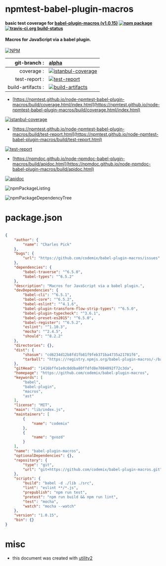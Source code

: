# npmtest-babel-plugin-macros

#### basic test coverage for  [babel-plugin-macros (v1.0.15)](https://github.com/codemix/babel-plugin-macros)  [![npm package](https://img.shields.io/npm/v/npmtest-babel-plugin-macros.svg?style=flat-square)](https://www.npmjs.org/package/npmtest-babel-plugin-macros) [![travis-ci.org build-status](https://api.travis-ci.org/npmtest/node-npmtest-babel-plugin-macros.svg)](https://travis-ci.org/npmtest/node-npmtest-babel-plugin-macros)

#### Macros for JavaScript via a babel plugin.

[![NPM](https://nodei.co/npm/babel-plugin-macros.png?downloads=true&downloadRank=true&stars=true)](https://www.npmjs.com/package/babel-plugin-macros)

| git-branch : | [alpha](https://github.com/npmtest/node-npmtest-babel-plugin-macros/tree/alpha)|
|--:|:--|
| coverage : | [![istanbul-coverage](https://npmtest.github.io/node-npmtest-babel-plugin-macros/build/coverage.badge.svg)](https://npmtest.github.io/node-npmtest-babel-plugin-macros/build/coverage.html/index.html)|
| test-report : | [![test-report](https://npmtest.github.io/node-npmtest-babel-plugin-macros/build/test-report.badge.svg)](https://npmtest.github.io/node-npmtest-babel-plugin-macros/build/test-report.html)|
| build-artifacts : | [![build-artifacts](https://npmtest.github.io/node-npmtest-babel-plugin-macros/glyphicons_144_folder_open.png)](https://github.com/npmtest/node-npmtest-babel-plugin-macros/tree/gh-pages/build)|

- [https://npmtest.github.io/node-npmtest-babel-plugin-macros/build/coverage.html/index.html](https://npmtest.github.io/node-npmtest-babel-plugin-macros/build/coverage.html/index.html)

[![istanbul-coverage](https://npmtest.github.io/node-npmtest-babel-plugin-macros/build/screenCapture.buildCi.browser.%252Ftmp%252Fbuild%252Fcoverage.lib.html.png)](https://npmtest.github.io/node-npmtest-babel-plugin-macros/build/coverage.html/index.html)

- [https://npmtest.github.io/node-npmtest-babel-plugin-macros/build/test-report.html](https://npmtest.github.io/node-npmtest-babel-plugin-macros/build/test-report.html)

[![test-report](https://npmtest.github.io/node-npmtest-babel-plugin-macros/build/screenCapture.buildCi.browser.%252Ftmp%252Fbuild%252Ftest-report.html.png)](https://npmtest.github.io/node-npmtest-babel-plugin-macros/build/test-report.html)

- [https://npmdoc.github.io/node-npmdoc-babel-plugin-macros/build/apidoc.html](https://npmdoc.github.io/node-npmdoc-babel-plugin-macros/build/apidoc.html)

[![apidoc](https://npmdoc.github.io/node-npmdoc-babel-plugin-macros/build/screenCapture.buildCi.browser.%252Ftmp%252Fbuild%252Fapidoc.html.png)](https://npmdoc.github.io/node-npmdoc-babel-plugin-macros/build/apidoc.html)

![npmPackageListing](https://npmtest.github.io/node-npmtest-babel-plugin-macros/build/screenCapture.npmPackageListing.svg)

![npmPackageDependencyTree](https://npmtest.github.io/node-npmtest-babel-plugin-macros/build/screenCapture.npmPackageDependencyTree.svg)



# package.json

```json

{
    "author": {
        "name": "Charles Pick"
    },
    "bugs": {
        "url": "https://github.com/codemix/babel-plugin-macros/issues"
    },
    "dependencies": {
        "babel-traverse": "^6.5.0",
        "babel-types": "^6.5.2"
    },
    "description": "Macros for JavaScript via a babel plugin.",
    "devDependencies": {
        "babel-cli": "^6.5.1",
        "babel-core": "^6.5.2",
        "babel-eslint": "^4.1.6",
        "babel-plugin-transform-flow-strip-types": "^6.5.0",
        "babel-plugin-typecheck": "^3.6.1",
        "babel-preset-es2015": "^6.5.0",
        "babel-register": "^6.5.2",
        "eslint": "^1.10.3",
        "mocha": "^2.4.5",
        "should": "^8.2.2"
    },
    "directories": {},
    "dist": {
        "shasum": "cd6234d12b8fd1fb81f9feb371ba4735a21781f6",
        "tarball": "https://registry.npmjs.org/babel-plugin-macros/-/babel-plugin-macros-1.0.15.tgz"
    },
    "gitHead": "1416bffe1e0c0ddba80ffdfd8e7084092f72c3da",
    "homepage": "https://github.com/codemix/babel-plugin-macros",
    "keywords": [
        "babel",
        "babel-plugin",
        "macros",
        "ast"
    ],
    "license": "MIT",
    "main": "lib/index.js",
    "maintainers": [
        {
            "name": "codemix"
        },
        {
            "name": "gvozd"
        }
    ],
    "name": "babel-plugin-macros",
    "optionalDependencies": {},
    "repository": {
        "type": "git",
        "url": "git+https://github.com/codemix/babel-plugin-macros.git"
    },
    "scripts": {
        "build": "babel -d ./lib ./src",
        "lint": "eslint **/*.js",
        "prepublish": "npm run test",
        "pretest": "npm run build && npm run lint",
        "test": "mocha",
        "watch": "mocha --watch"
    },
    "version": "1.0.15",
    "bin": {}
}
```



# misc
- this document was created with [utility2](https://github.com/kaizhu256/node-utility2)
